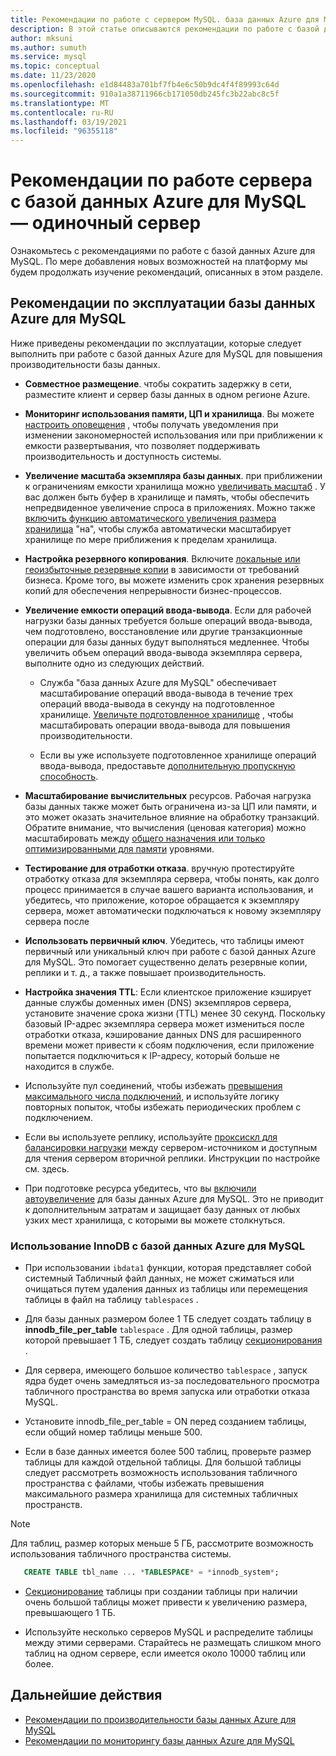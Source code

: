 ```yaml
---
title: Рекомендации по работе с сервером MySQL. база данных Azure для MySQL
description: В этой статье описываются рекомендации по работе с базой данных MySQL в Azure.
author: mksuni
ms.author: sumuth
ms.service: mysql
ms.topic: conceptual
ms.date: 11/23/2020
ms.openlocfilehash: e1d84483a701bf7fb4e6c50b9dc4f4f89993c64d
ms.sourcegitcommit: 910a1a38711966cb171050db245fc3b22abc8c5f
ms.translationtype: MT
ms.contentlocale: ru-RU
ms.lasthandoff: 03/19/2021
ms.locfileid: "96355118"
---
```

# <a name="best-practices-for-server-operations-on-azure-database-for-mysql--single-server"></a>Рекомендации по работе сервера с базой данных Azure для MySQL — одиночный сервер

Ознакомьтесь с рекомендациями по работе с базой данных Azure для MySQL. По мере добавления новых возможностей на платформу мы будем продолжать изучение рекомендаций, описанных в этом разделе.

## <a name="azure-database-for-mysql-operational-guidelines"></a>Рекомендации по эксплуатации базы данных Azure для MySQL 

Ниже приведены рекомендации по эксплуатации, которые следует выполнить при работе с базой данных Azure для MySQL для повышения производительности базы данных. 

* **Совместное размещение**. чтобы сократить задержку в сети, разместите клиент и сервер базы данных в одном регионе Azure.

* **Мониторинг использования памяти, ЦП и хранилища**. Вы можете [настроить оповещения](howto-alert-on-metric.md) , чтобы получать уведомления при изменении закономерностей использования или при приближении к емкости развертывания, что позволяет поддерживать производительность и доступность системы. 

* **Увеличение масштаба экземпляра базы данных**. при приближении к ограничениям емкости хранилища можно [увеличивать масштаб](howto-create-manage-server-portal.md) . У вас должен быть буфер в хранилище и память, чтобы обеспечить непредвиденное увеличение спроса в приложениях. Можно также [включить функцию автоматического увеличения размера хранилища](howto-auto-grow-storage-portal.md) "на", чтобы служба автоматически масштабирует хранилище по мере приближения к пределам хранилища. 

* **Настройка резервного копирования**. Включите [локальные или геоизбыточные резервные копии](howto-restore-server-portal.md#set-backup-configuration) в зависимости от требований бизнеса. Кроме того, вы можете изменить срок хранения резервных копий для обеспечения непрерывности бизнес-процессов. 

* **Увеличение емкости операций ввода-вывода**. Если для рабочей нагрузки базы данных требуется больше операций ввода-вывода, чем подготовлено, восстановление или другие транзакционные операции для базы данных будут выполняться медленнее. Чтобы увеличить объем операций ввода-вывода экземпляра сервера, выполните одно из следующих действий. 

    * Служба "база данных Azure для MySQL" обеспечивает масштабирование операций ввода-вывода в течение трех операций ввода-вывода в секунду на подготовленное хранилище. [Увеличьте подготовленное хранилище](howto-create-manage-server-portal.md#scale-storage-up) , чтобы масштабировать операции ввода-вывода для повышения производительности. 

    * Если вы уже используете подготовленное хранилище операций ввода-вывода, предоставьте [дополнительную пропускную способность](howto-create-manage-server-portal.md#scale-storage-up). 

* **Масштабирование вычислительных** ресурсов. Рабочая нагрузка базы данных также может быть ограничена из-за ЦП или памяти, и это может оказать значительное влияние на обработку транзакций. Обратите внимание, что вычисления (ценовая категория) можно масштабировать между [общего назначения или только оптимизированными для памяти](concepts-pricing-tiers.md) уровнями. 

* **Тестирование для отработки отказа**. вручную протестируйте отработку отказа для экземпляра сервера, чтобы понять, как долго процесс принимается в случае вашего варианта использования, и убедитесь, что приложение, которое обращается к экземпляру сервера, может автоматически подключаться к новому экземпляру сервера после

* **Использовать первичный ключ**. Убедитесь, что таблицы имеют первичный или уникальный ключ при работе с базой данных Azure для MySQL. Это помогает существенно делать резервные копии, реплики и т. д., а также повышает производительность.

* **Настройка значения TTL**: Если клиентское приложение кэширует данные службы доменных имен (DNS) экземпляров сервера, установите значение срока жизни (TTL) менее 30 секунд. Поскольку базовый IP-адрес экземпляра сервера может измениться после отработки отказа, кэширование данных DNS для расширенного времени может привести к сбоям подключения, если приложение попытается подключиться к IP-адресу, который больше не находится в службе.

* Используйте пул соединений, чтобы избежать [превышения максимального числа подключений](concepts-server-parameters.md#max_connections), и используйте логику повторных попыток, чтобы избежать периодических проблем с подключением. 

* Если вы используете реплику, используйте [проксискл для балансировки нагрузки](https://techcommunity.microsoft.com/t5/azure-database-for-mysql/scaling-an-azure-database-for-mysql-workload-running-on/ba-p/1105847) между сервером-источником и доступным для чтения сервером вторичной реплики. Инструкции по настройке см. здесь. </br> 

* При подготовке ресурса убедитесь, что вы [включили автоувеличение](howto-auto-grow-storage-portal.md) для базы данных Azure для MySQL. Это не приводит к дополнительным затратам и защищает базу данных от любых узких мест хранилища, с которыми вы можете столкнуться. </br> 


### <a name="using-innodb-with-azure-database-for-mysql"></a>Использование InnoDB с базой данных Azure для MySQL

*   При использовании `ibdata1` функции, которая представляет собой системный Табличный файл данных, не может сжиматься или очищаться путем удаления данных из таблицы или перемещения таблицы в файл на таблицу `tablespaces` .

* Для базы данных размером более 1 ТБ следует создать таблицу в **innodb_file_per_table** `tablespace` . Для одной таблицы, размер которой превышает 1 ТБ, следует создать таблицу [секционирования](https://dev.mysql.com/doc/refman/5.7/en/partitioning.html) .

*   Для сервера, имеющего большое количество `tablespace` , запуск ядра будет очень замедляться из-за последовательного просмотра табличного пространства во время запуска или отработки отказа MySQL. 

* Установите innodb_file_per_table = ON перед созданием таблицы, если общий номер таблицы меньше 500.

* Если в базе данных имеется более 500 таблиц, проверьте размер таблицы для каждой отдельной таблицы. Для большой таблицы следует рассмотреть возможность использования табличного пространства с файлами, чтобы избежать превышения максимального размера хранилища для системных табличных пространств.

> [!NOTE]
> Для таблиц, размер которых меньше 5 ГБ, рассмотрите возможность использования табличного пространства системы. 
> ```sql
>    CREATE TABLE tbl_name ... *TABLESPACE* = *innodb_system*;
> ```

* [Секционирование](https://dev.mysql.com/doc/refman/5.7/en/partitioning.html) таблицы при создании таблицы при наличии очень большой таблицы может привести к увеличению размера, превышающего 1 ТБ.

* Используйте несколько серверов MySQL и распределите таблицы между этими серверами. Старайтесь не размещать слишком много таблиц на одном сервере, если имеется около 10000 таблиц или более. 

## <a name="next-steps"></a>Дальнейшие действия
- [Рекомендации по производительности базы данных Azure для MySQL](concept-performance-best-practices.md)
- [Рекомендации по мониторингу базы данных Azure для MySQL](concept-monitoring-best-practices.md)
